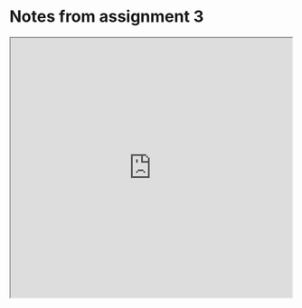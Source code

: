# Notes from assignment 3

<iframe style='width: 498px; height: 460px;' src='https://voyant-tools.org/tool/Trends/?query=war&corpus=ec8337cbed2f68ab2477920c7b28a6b4'></iframe>
